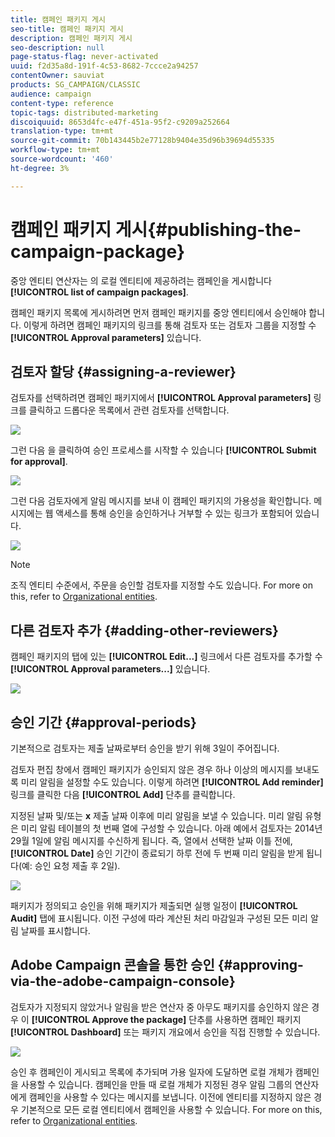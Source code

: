 ```yaml
---
title: 캠페인 패키지 게시
seo-title: 캠페인 패키지 게시
description: 캠페인 패키지 게시
seo-description: null
page-status-flag: never-activated
uuid: f2d35a8d-191f-4c53-8682-7ccce2a94257
contentOwner: sauviat
products: SG_CAMPAIGN/CLASSIC
audience: campaign
content-type: reference
topic-tags: distributed-marketing
discoiquuid: 8653d4fc-e47f-451a-95f2-c9209a252664
translation-type: tm+mt
source-git-commit: 70b143445b2e77128b9404e35d96b39694d55335
workflow-type: tm+mt
source-wordcount: '460'
ht-degree: 3%

---
```



# 캠페인 패키지 게시{#publishing-the-campaign-package}

중앙 엔티티 연산자는 의 로컬 엔티티에 제공하려는 캠페인을 게시합니다 **[!UICONTROL list of campaign packages]**.

캠페인 패키지 목록에 게시하려면 먼저 캠페인 패키지를 중앙 엔티티에서 승인해야 합니다. 이렇게 하려면 캠페인 패키지의 링크를 통해 검토자 또는 검토자 그룹을 지정할 수 **[!UICONTROL Approval parameters]** 있습니다.

## 검토자 할당 {#assigning-a-reviewer}

검토자를 선택하려면 캠페인 패키지에서 **[!UICONTROL Approval parameters]** 링크를 클릭하고 드롭다운 목록에서 관련 검토자를 선택합니다.

![](assets/s_advuser_mkg_dist_define_valid.png)

그런 다음 을 클릭하여 승인 프로세스를 시작할 수 있습니다 **[!UICONTROL Submit for approval]**.

![](assets/s_advuser_mkg_dist_valid_process.png)

그런 다음 검토자에게 알림 메시지를 보내 이 캠페인 패키지의 가용성을 확인합니다. 메시지에는 웹 액세스를 통해 승인을 승인하거나 거부할 수 있는 링크가 포함되어 있습니다.

![](assets/s_advuser_mkg_dist_valid_process1.png)

>[!NOTE]
>
>조직 엔티티 수준에서, 주문을 승인할 검토자를 지정할 수도 있습니다. For more on this, refer to [Organizational entities](../../campaign/using/about-distributed-marketing.md#organizational-entities).

## 다른 검토자 추가 {#adding-other-reviewers}

캠페인 패키지의 탭에 있는 **[!UICONTROL Edit...]** 링크에서 다른 검토자를 추가할 수 **[!UICONTROL Approval parameters...]** 있습니다.

![](assets/s_advuser_mkg_dist_select_op_valid.png)

## 승인 기간 {#approval-periods}

기본적으로 검토자는 제출 날짜로부터 승인을 받기 위해 3일이 주어집니다.

검토자 편집 창에서 캠페인 패키지가 승인되지 않은 경우 하나 이상의 메시지를 보내도록 미리 알림을 설정할 수도 있습니다. 이렇게 하려면 **[!UICONTROL Add reminder]** 링크를 클릭한 다음 **[!UICONTROL Add]** 단추를 클릭합니다.

지정된 날짜 및/또는 **x** 제출 날짜 이후에 미리 알림을 보낼 수 있습니다. 미리 알림 유형은 미리 알림 테이블의 첫 번째 열에 구성할 수 있습니다. 아래 예에서 검토자는 2014년 29월 1일에 알림 메시지를 수신하게 됩니다. 즉, 열에서 선택한 날짜 이틀 전에, **[!UICONTROL Date]** 승인 기간이 종료되기 하루 전에 두 번째 미리 알림을 받게 됩니다(예: 승인 요청 제출 후 2일).

![](assets/s_advuser_mkg_dist_reminder_planning.png)

패키지가 정의되고 승인을 위해 패키지가 제출되면 실행 일정이 **[!UICONTROL Audit]** 탭에 표시됩니다. 이전 구성에 따라 계산된 처리 마감일과 구성된 모든 미리 알림 날짜를 표시합니다.

## Adobe Campaign 콘솔을 통한 승인 {#approving-via-the-adobe-campaign-console}

검토자가 지정되지 않았거나 알림을 받은 연산자 중 아무도 패키지를 승인하지 않은 경우 이 **[!UICONTROL Approve the package]** 단추를 사용하면 캠페인 패키지 **[!UICONTROL Dashboard]** 또는 패키지 개요에서 승인을 직접 진행할 수 있습니다.

![](assets/s_advuser_mkg_dist_valid_button.png)

승인 후 캠페인이 게시되고 목록에 추가되며 가용 일자에 도달하면 로컬 개체가 캠페인을 사용할 수 있습니다. 캠페인을 만들 때 로컬 개체가 지정된 경우 알림 그룹의 연산자에게 캠페인을 사용할 수 있다는 메시지를 보냅니다. 이전에 엔티티를 지정하지 않은 경우 기본적으로 모든 로컬 엔티티에서 캠페인을 사용할 수 있습니다. For more on this, refer to [Organizational entities](../../campaign/using/about-distributed-marketing.md#organizational-entities).
